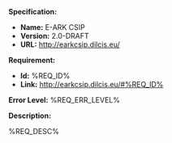 **Specification:**
- **Name:** E-ARK CSIP
- **Version:** 2.0-DRAFT
- **URL:** http://earkcsip.dilcis.eu/

**Requirement:**
- **Id:** %REQ_ID%
- **Link:** http://earkcsip.dilcis.eu/#%REQ_ID%

**Error Level:** %REQ_ERR_LEVEL%

**Description:**

%REQ_DESC%
